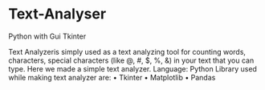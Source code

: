 # Text-Analyser
Python with Gui Tkinter

Text Analyzeris simply used as a text analyzing tool for counting words, characters, special
characters (like @, #, $, %, &) in your text that you can type.
Here we made a simple text analyzer.
Language: Python
Library used while making text analyzer are:
• Tkinter
• Matplotlib
• Pandas
